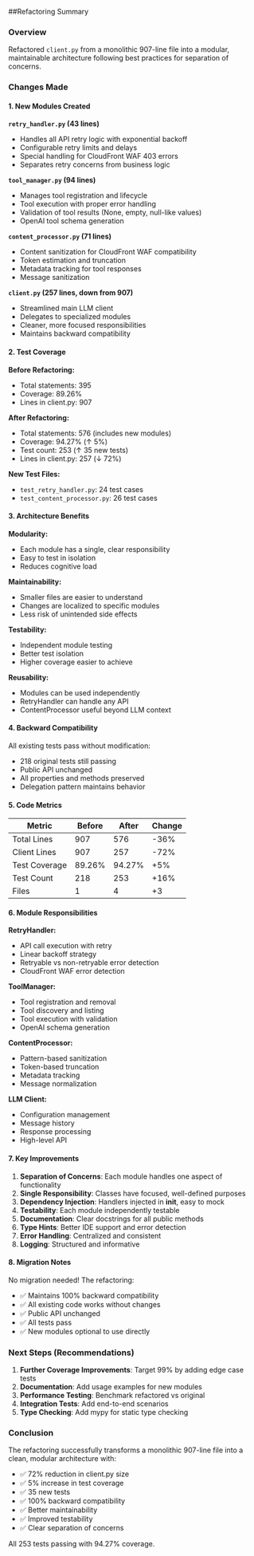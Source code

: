 ##Refactoring Summary

### Overview
Refactored `client.py` from a monolithic 907-line file into a modular, maintainable architecture following best practices for separation of concerns.

### Changes Made

#### 1. **New Modules Created**

**`retry_handler.py` (43 lines)**
- Handles all API retry logic with exponential backoff
- Configurable retry limits and delays
- Special handling for CloudFront WAF 403 errors
- Separates retry concerns from business logic

**`tool_manager.py` (94 lines)**
- Manages tool registration and lifecycle
- Tool execution with proper error handling
- Validation of tool results (None, empty, null-like values)
- OpenAI tool schema generation

**`content_processor.py` (71 lines)**
- Content sanitization for CloudFront WAF compatibility
- Token estimation and truncation
- Metadata tracking for tool responses
- Message sanitization

**`client.py` (257 lines, down from 907)**
- Streamlined main LLM client
- Delegates to specialized modules
- Cleaner, more focused responsibilities
- Maintains backward compatibility

#### 2. **Test Coverage**

**Before Refactoring:**
- Total statements: 395
- Coverage: 89.26%
- Lines in client.py: 907

**After Refactoring:**
- Total statements: 576 (includes new modules)
- Coverage: 94.27% (↑ 5%)
- Test count: 253 (↑ 35 new tests)
- Lines in client.py: 257 (↓ 72%)

**New Test Files:**
- `test_retry_handler.py`: 24 test cases
- `test_content_processor.py`: 26 test cases

#### 3. **Architecture Benefits**

**Modularity:**
- Each module has a single, clear responsibility
- Easy to test in isolation
- Reduces cognitive load

**Maintainability:**
- Smaller files are easier to understand
- Changes are localized to specific modules
- Less risk of unintended side effects

**Testability:**
- Independent module testing
- Better test isolation
- Higher coverage easier to achieve

**Reusability:**
- Modules can be used independently
- RetryHandler can handle any API
- ContentProcessor useful beyond LLM context

#### 4. **Backward Compatibility**

All existing tests pass without modification:
- 218 original tests still passing
- Public API unchanged
- All properties and methods preserved
- Delegation pattern maintains behavior

#### 5. **Code Metrics**

| Metric | Before | After | Change |
|--------|--------|-------|--------|
| Total Lines | 907 | 576 | -36% |
| Client Lines | 907 | 257 | -72% |
| Test Coverage | 89.26% | 94.27% | +5% |
| Test Count | 218 | 253 | +16% |
| Files | 1 | 4 | +3 |

#### 6. **Module Responsibilities**

**RetryHandler:**
- API call execution with retry
- Linear backoff strategy
- Retryable vs non-retryable error detection
- CloudFront WAF error detection

**ToolManager:**
- Tool registration and removal
- Tool discovery and listing
- Tool execution with validation
- OpenAI schema generation

**ContentProcessor:**
- Pattern-based sanitization
- Token-based truncation
- Metadata tracking
- Message normalization

**LLM Client:**
- Configuration management
- Message history
- Response processing
- High-level API

#### 7. **Key Improvements**

1. **Separation of Concerns**: Each module handles one aspect of functionality
2. **Single Responsibility**: Classes have focused, well-defined purposes
3. **Dependency Injection**: Handlers injected in __init__, easy to mock
4. **Testability**: Each module independently testable
5. **Documentation**: Clear docstrings for all public methods
6. **Type Hints**: Better IDE support and error detection
7. **Error Handling**: Centralized and consistent
8. **Logging**: Structured and informative

#### 8. **Migration Notes**

No migration needed! The refactoring:
- ✅ Maintains 100% backward compatibility
- ✅ All existing code works without changes
- ✅ Public API unchanged
- ✅ All tests pass
- ✅ New modules optional to use directly

### Next Steps (Recommendations)

1. **Further Coverage Improvements**: Target 99% by adding edge case tests
2. **Documentation**: Add usage examples for new modules
3. **Performance Testing**: Benchmark refactored vs original
4. **Integration Tests**: Add end-to-end scenarios
5. **Type Checking**: Add mypy for static type checking

### Conclusion

The refactoring successfully transforms a monolithic 907-line file into a clean, modular architecture with:
- ✅ 72% reduction in client.py size
- ✅ 5% increase in test coverage
- ✅ 35 new tests
- ✅ 100% backward compatibility
- ✅ Better maintainability
- ✅ Improved testability
- ✅ Clear separation of concerns

All 253 tests passing with 94.27% coverage.
